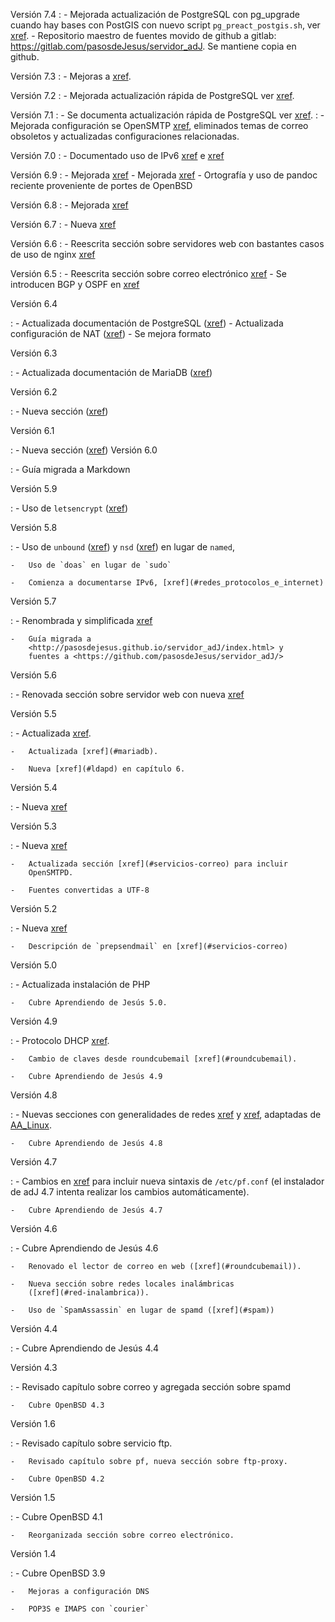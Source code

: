Versión 7.4
:   - Mejorada actualización de PostgreSQL con pg_upgrade cuando hay
      bases con PostGIS con nuevo script `pg_preact_postgis.sh`, 
      ver [xref](#pg-upgrade).
    - Repositorio maestro de fuentes movido de github a gitlab:
      <https://gitlab.com/pasosdeJesus/servidor_adJ>. Se mantiene
      copia en github.

Versión 7.3
:   - Mejoras a [xref](#postgresql).

Versión 7.2
:   - Mejorada actualización rápida de PostgreSQL ver [xref](#pg-upgrade).

Versión 7.1
:   - Se documenta actualización rápida de PostgreSQL ver [xref](#pg-upgrade).
:   - Mejorada configuración se OpenSMTP [xref](#opensmtpd), eliminados
      temas de correo obsoletos y actualizadas configuraciones relacionadas.

Versión 7.0
:   - Documentado uso de IPv6 [xref](#redes_protocolos_e_internet) e [xref](#dispositivos_de_interconexion)

Versión 6.9
:   - Mejorada [xref](#mariadb)
    - Mejorada [xref](#pf)
    - Ortografía y uso de pandoc reciente proveniente de portes de OpenBSD

Versión 6.8
:   - Mejorada [xref](#ldapd)

Versión 6.7
:   - Nueva [xref](#jaula-sftp)

Versión 6.6
:   - Reescrita sección sobre servidores web con bastantes casos de uso de nginx [xref](#servidor-web)

Versión 6.5
:   - Reescrita sección sobre correo electrónico [xref](#servicios-correo)
    - Se introducen BGP y OSPF en [xref](#redes_protocolos_e_internet)

Versión 6.4

:   - Actualizada documentación de PostgreSQL ([xref](#postgresql))
    - Actualizada configuración de NAT ([xref](#nat))
    - Se mejora formato

Versión 6.3

:   - Actualizada documentación de MariaDB ([xref](#mariadb))

Versión 6.2

:   - Nueva sección  ([xref](#base-postgresql-remota))

Versión 6.1

:   - Nueva sección  ([xref](#autoridad_certificadora))
Versión 6.0

:   -   Guía migrada a Markdown

Versión 5.9

:   -   Uso de `letsencrypt` ([xref](#letsencrypt))

Versión 5.8

:   -   Uso de `unbound` ([xref](#unbound)) y `nsd` ([xref](#nsd)) en
        lugar de `named`,

    -   Uso de `doas` en lugar de `sudo`

    -   Comienza a documentarse IPv6, [xref](#redes_protocolos_e_internet)

Versión 5.7

:   -   Renombrada y simplificada [xref](#mariadb)

    -   Guía migrada a
        <http://pasosdejesus.github.io/servidor_adJ/index.html> y
        fuentes a <https://github.com/pasosdeJesus/servidor_adJ/>

Versión 5.6

:   -   Renovada sección sobre servidor web con nueva
        [xref](#openbsd-httpd)

Versión 5.5

:   -   Actualizada [xref](#opensmtpd).

    -   Actualizada [xref](#mariadb).

    -   Nueva [xref](#ldapd) en capítulo 6.

Versión 5.4

:   -   Nueva [xref](#nginx)

Versión 5.3

:	-   Nueva [xref](#dovecot)

	-   Actualizada sección [xref](#servicios-correo) para incluir
        OpenSMTPD.

	-   Fuentes convertidas a UTF-8

Versión 5.2

:   -   Nueva [xref](#postgresql-cotejacion)

    -   Descripción de `prepsendmail` en [xref](#servicios-correo)

Versión 5.0

:   -   Actualizada instalación de PHP 

    -   Cubre Aprendiendo de Jesús 5.0.

Versión 4.9

:   -   Protocolo DHCP [xref](#dhcp).

    -   Cambio de claves desde roundcubemail [xref](#roundcubemail).

    -   Cubre Aprendiendo de Jesús 4.9

Versión 4.8

:   -   Nuevas secciones con generalidades de redes
        [xref](#redes_protocolos_e_internet) y [xref](#ipv4), adaptadas de
        [AA_Linux](#biblio).

    -   Cubre Aprendiendo de Jesús 4.8

Versión 4.7

:   -   Cambios en [xref](#direcciones_enrutamiento_transporte_y_cortafuegos) para
        incluir nueva sintaxis de `/etc/pf.conf` (el instalador de adJ
        4.7 intenta realizar los cambios automáticamente).

    -   Cubre Aprendiendo de Jesús 4.7

Versión 4.6

:   -   Cubre Aprendiendo de Jesús 4.6

    -   Renovado el lector de correo en web ([xref](#roundcubemail)).

    -   Nueva sección sobre redes locales inalámbricas
        ([xref](#red-inalambrica)).

    -   Uso de `SpamAssassin` en lugar de spamd ([xref](#spam))

Versión 4.4

:   -   Cubre Aprendiendo de Jesús 4.4

Versión 4.3

:   -   Revisado capítulo sobre correo y agregada sección sobre spamd

    -   Cubre OpenBSD 4.3

Versión 1.6

:   -   Revisado capítulo sobre servicio ftp.

    -   Revisado capítulo sobre pf, nueva sección sobre ftp-proxy.

    -   Cubre OpenBSD 4.2

Versión 1.5

:   -   Cubre OpenBSD 4.1

    -   Reorganizada sección sobre correo electrónico.

Versión 1.4

:   -   Cubre OpenBSD 3.9

    -   Mejoras a configuración DNS

    -   POP3S e IMAPS con `courier`


